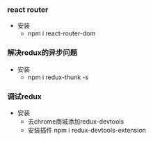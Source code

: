 ### react router 
- 安装
  + npm i react-router-dom

### 解决redux的异步问题
- 安装
  + npm i redux-thunk -s

### 调试redux
- 安装
  + 去chrome商城添加redux-devtools
  + 安装插件 npm i redux-devtools-extension